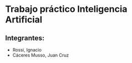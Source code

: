 # Trabajo práctico Inteligencia Artificial

## Integrantes:

- Rossi, Ignacio
- Cáceres Musso, Juan Cruz
